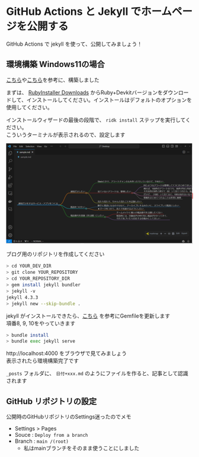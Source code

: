 # GitHub Actions と Jekyll でホームページを公開する

GitHub Actions で jekyll を使って、公開してみましょう！  

## 環境構築 Windows11の場合

[こちら](https://docs.github.com/ja/pages/setting-up-a-github-pages-site-with-jekyll/creating-a-github-pages-site-with-jekyll)や[こちら](https://jekyllrb-ja.github.io/docs/installation/windows/)を参考に、構築しました  

まずは、 [RubyInstaller Downloads](https://rubyinstaller.org/downloads/) からRuby+Devkitバージョンをダウンロードして、インストールしてください。インストールはデフォルトのオプションを使用してください。  

インストールウィザードの最後の段階で、 `ridk install` ステップを実行してください。  
こういうターミナルが表示されるので、設定します  

![ridk install](https://github.com/simizumizu/me/blob/master/ridk-install.png)  

ブログ用のリポジトリを作成してください  

```sh
> cd YOUR_DEV_DIR
> git clone YOUR_REPOSITORY
> cd YOUR_REPOSITORY_DIR
> gem install jekyll bundler
> jekyll -v
jekyll 4.3.3
> jekyll new --skip-bundle .
```

jekyll がインストールできたら、[こちら](https://docs.github.com/ja/pages/setting-up-a-github-pages-site-with-jekyll/creating-a-github-pages-site-with-jekyll) を参考にGemfileを更新します  
項番8, 9, 10をやっていきます  

```sh
> bundle install
> bundle exec jekyll serve
```

http://localhost:4000 をブラウザで見てみましょう  
表示されたら環境構築完了です  

`_posts` フォルダに、 `日付+xxx.md` のようにファイルを作ると、記事として認識されます  

## GitHub リポジトリの設定

公開時のGitHubリポジトリのSettings迷ったのでメモ

- Settings > Pages
- Souce : `Deploy from a branch`
- Branch : `main /(root)`
  - 私はmainブランチをそのまま使うことにしました
